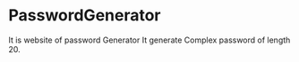 # PasswordGenerator

It is website of password Generator
It generate Complex password of length 20.

